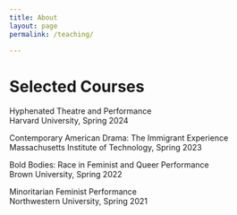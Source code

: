 ```yaml
---
title: About
layout: page
permalink: /teaching/

---
```


# Selected Courses

<style>
  a { text-decoration: none; }
</style>

[Hyphenated Theatre and Performance](/teaching/hyphenated_theater)<br>
Harvard University, Spring 2024

[Contemporary American Drama: The Immigrant Experience](/teaching/immigrant_experience)<br>
Massachusetts Institute of Technology, Spring 2023

[Bold Bodies: Race in Feminist and Queer Performance](/teaching/bold_bodies)<br>
Brown University, Spring 2022

[Minoritarian Feminist Performance](/teaching/minoritarian_performance)<br>
Northwestern University, Spring 2021
